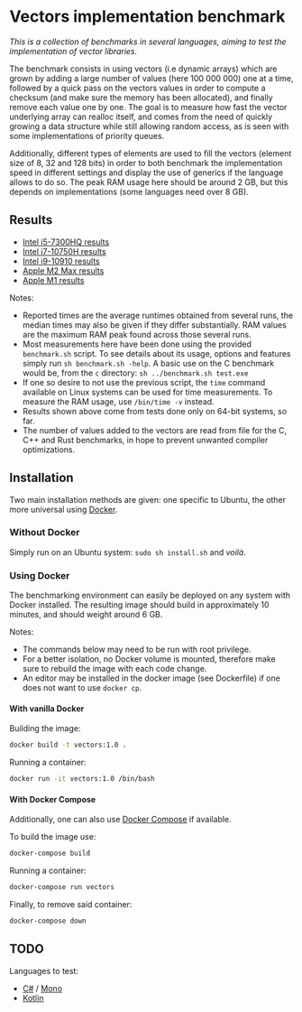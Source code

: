 # Vectors implementation benchmark

*This is a collection of benchmarks in several languages, aiming to test the implementation of vector libraries.*

The benchmark consists in using vectors (i.e dynamic arrays) which are grown by adding a large number of values (here 100 000 000) one at a time, followed by a quick pass on the vectors values in order to compute a checksum (and make sure the memory has been allocated), and finally remove each value one by one. The goal is to measure how fast the vector underlying array can realloc itself, and comes from the need of quickly growing a data structure while still allowing random access, as is seen with some implementations of priority queues.

Additionally, different types of elements are used to fill the vectors (element size of 8, 32 and 128 bits) in order to both benchmark the implementation speed in different settings and display the use of generics if the language allows to do so. The peak RAM usage here should be around 2 GB, but this depends on implementations (some languages need over 8 GB).


## Results

- [Intel i5-7300HQ results](Results/Intel-i5-7300HQ.md)
- [Intel i7-10750H results](Results/Intel-i7-10750H.md)
- [Intel i9-10910 results](Results/Intel-i9-10910.md)
- [Apple M2 Max results](Results/Apple-M2-Max.md)
- [Apple M1 results](Results/Apple-M1.md)

Notes:
- Reported times are the average runtimes obtained from several runs, the median times may also be given if they differ substantially. RAM values are the maximum RAM peak found across those several runs.
- Most measurements here have been done using the provided ``` benchmark.sh ``` script. To see details about its usage, options and features simply run ``` sh benchmark.sh -help ```. A basic use on the C benchmark would be, from the ``` c ``` directory: ``` sh ../benchmark.sh test.exe ```
- If one so desire to not use the previous script, the ``` time ``` command available on Linux systems can be used for time measurements. To measure the RAM usage, use ``` /bin/time -v ``` instead.
- Results shown above come from tests done only on 64-bit systems, so far.
- The number of values added to the vectors are read from file for the C, C++ and Rust benchmarks, in hope to prevent unwanted compiler optimizations.


## Installation

Two main installation methods are given: one specific to Ubuntu, the other more universal using [Docker](https://docs.docker.com/engine/install).

### Without Docker

Simply run on an Ubuntu system: ``` sudo sh install.sh ``` and *voilà*.

### Using Docker

The benchmarking environment can easily be deployed on any system with Docker installed. The resulting image should build in approximately 10 minutes, and should weight around 6 GB.

Notes:
- The commands below may need to be run with root privilege.
- For a better isolation, no Docker volume is mounted, therefore make sure to rebuild the image with each code change.
- An editor may be installed in the docker image (see Dockerfile) if one does not want to use ``` docker cp ```.

#### With vanilla Docker

Building the image:

```sh
docker build -t vectors:1.0 .
```

Running a container:

```sh
docker run -it vectors:1.0 /bin/bash
```

#### With Docker Compose

Additionally, one can also use [Docker Compose](https://docs.docker.com/compose/install) if available.

To build the image use:

```sh
docker-compose build
```

Running a container:

```sh
docker-compose run vectors
```

Finally, to remove said container:

```sh
docker-compose down
```


## TODO

Languages to test:
- [C#](https://learn.microsoft.com/en-us/dotnet/core/install/linux-ubuntu-2004) / [Mono](https://www.mono-project.com/)
- [Kotlin](https://kotlinlang.org/docs/command-line.html)
